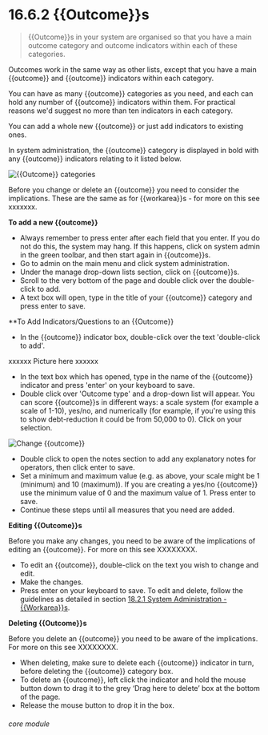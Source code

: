 # 16.6.2    {{Outcome}}s

> {{Outcome}}s in your system are organised so that you have a main outcome category and outcome indicators within each of these categories. 

Outcomes work in the same way as other lists, except that you have a main {{outcome}} and {{outcome}} indicators within each category. 

You can have as many {{outcome}} categories as you need, and each can hold any number of {{outcome}} indicators within them. For practical reasons we'd suggest no more than ten indicators in each category. 

You can add a whole new {{outcome}} or just add indicators to existing ones.

In system administration, the {{outcome}} category is displayed in bold with any  {{outcome}} indicators relating to it listed below. 

![{{Outcome}} categories]({{imgpath}}186a.png)

Before you change or delete an {{outcome}} you need to consider the implications. These are the same as for {{workarea}}s - for more on this see xxxxxxx.

**To add a new {{outcome}}**

- Always remember to press enter after each field that you enter. If you do not do this, the system may hang. If this happens, click on system admin in the green toolbar, and then start again in {{outcome}}s.
- Go to admin on the main menu and click system administration.
- Under the manage drop-down lists section, click on {{outcome}}s.
- Scroll to the very bottom of the page and double click over the double-click to add.
- A text box will open, type in the title of your {{outcome}} category and press enter to save.

**To Add Indicators/Questions to an {{Outcome}}

- In the {{outcome}} indicator box, double-click over the text 'double-click to add'.


xxxxxx Picture here xxxxxx

- In the text box which has opened, type in the name of the {{outcome}} indicator and press 'enter' on your keyboard to save.
- Double click over 'Outcome type' and a drop-down list will appear. You can score {{outcome}}s in different ways: a scale system (for example a scale of 1-10), yes/no, and numerically (for example, if you're using this to show debt-reduction it could be from 50,000 to 0). Click on your selection. 

![Change {{outcome}}](186b.png)

- Double click to open the notes section to add any explanatory notes for operators, then click enter to save. 
- Set a minimum and maximum value (e.g. as above, your scale might be 1 (minimum) and 10 (maximum)). If you are creating a yes/no {{outcome}} use the minimum value of 0 and the maximum value of 1. Press enter to save.
- Continue these steps until all measures that you need are added.

**Editing {{Outcome}}s**

Before you make any changes, you need to be aware of the implications of editing an {{outcome}}. For more on this see XXXXXXXX.

- To edit an {{outcome}}, double-click on the text you wish to change and edit.
- Make the changes. 
- Press enter on your keyboard to save. To edit and delete, follow the guidelines as detailed in section [18.2.1  System Administration - {{Workarea}}s](/help/index/p/18.2.1).

**Deleting {{Outcome}}s**

Before you delete an {{outcome}} you need to be aware of the implications. For more on this see XXXXXXXX.

- When deleting, make sure to delete each {{outcome}} indicator in turn, before deleting the {{outcome}} category box. 
- To delete an {{outcome}}, left click the indicator and hold the mouse button down to drag it to the grey ‘Drag here to delete’ box at the bottom of the page.
- Release the mouse button to drop it in the box.


###### core module

